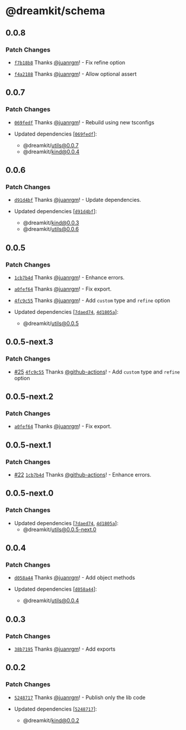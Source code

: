 # @dreamkit/schema

## 0.0.8

### Patch Changes

- [`f7b18b8`](https://github.com/swordev/dreamkit/commit/f7b18b83e32f59cc0823d9c31afb6f97f299b523) Thanks [@juanrgm](https://github.com/juanrgm)! - Fix refine option

- [`f4a2188`](https://github.com/swordev/dreamkit/commit/f4a2188556de3e64cf378943cc7660a96ca55583) Thanks [@juanrgm](https://github.com/juanrgm)! - Allow optional assert

## 0.0.7

### Patch Changes

- [`069fedf`](https://github.com/swordev/dreamkit/commit/069fedf9869aed1b257e1c207f5a041dcde2c0b9) Thanks [@juanrgm](https://github.com/juanrgm)! - Rebuild using new tsconfigs

- Updated dependencies [[`069fedf`](https://github.com/swordev/dreamkit/commit/069fedf9869aed1b257e1c207f5a041dcde2c0b9)]:
  - @dreamkit/utils@0.0.7
  - @dreamkit/kind@0.0.4

## 0.0.6

### Patch Changes

- [`d91d4bf`](https://github.com/swordev/dreamkit/commit/d91d4bf13150ac7cb49228cf9ab31983b96f5214) Thanks [@juanrgm](https://github.com/juanrgm)! - Update dependencies.

- Updated dependencies [[`d91d4bf`](https://github.com/swordev/dreamkit/commit/d91d4bf13150ac7cb49228cf9ab31983b96f5214)]:
  - @dreamkit/kind@0.0.3
  - @dreamkit/utils@0.0.6

## 0.0.5

### Patch Changes

- [`1cb7b4d`](https://github.com/swordev/dreamkit/commit/1cb7b4da8f66a0c961f9bd4186218c7edd780869) Thanks [@juanrgm](https://github.com/juanrgm)! - Enhance errors.

- [`a0fef64`](https://github.com/swordev/dreamkit/commit/a0fef64ce6c98e7859f5a26463e56f2289649825) Thanks [@juanrgm](https://github.com/juanrgm)! - Fix export.

- [`4fc9c55`](https://github.com/swordev/dreamkit/commit/4fc9c55b222650df04c9c644d208f7f11fed5dd9) Thanks [@juanrgm](https://github.com/juanrgm)! - Add `custom` type and `refine` option

- Updated dependencies [[`7daed74`](https://github.com/swordev/dreamkit/commit/7daed74d6c5f5518b749d054e0bb2a6fa7e3e6b6), [`4d1805a`](https://github.com/swordev/dreamkit/commit/4d1805a8d3bfd1f844e9c474a61fd71ac12a6c0a)]:
  - @dreamkit/utils@0.0.5

## 0.0.5-next.3

### Patch Changes

- [#25](https://github.com/swordev/dreamkit/pull/25) [`4fc9c55`](https://github.com/swordev/dreamkit/commit/4fc9c55b222650df04c9c644d208f7f11fed5dd9) Thanks [@github-actions](https://github.com/apps/github-actions)! - Add `custom` type and `refine` option

## 0.0.5-next.2

### Patch Changes

- [`a0fef64`](https://github.com/swordev/dreamkit/commit/a0fef64ce6c98e7859f5a26463e56f2289649825) Thanks [@juanrgm](https://github.com/juanrgm)! - Fix export.

## 0.0.5-next.1

### Patch Changes

- [#22](https://github.com/swordev/dreamkit/pull/22) [`1cb7b4d`](https://github.com/swordev/dreamkit/commit/1cb7b4da8f66a0c961f9bd4186218c7edd780869) Thanks [@github-actions](https://github.com/apps/github-actions)! - Enhance errors.

## 0.0.5-next.0

### Patch Changes

- Updated dependencies [[`7daed74`](https://github.com/swordev/dreamkit/commit/7daed74d6c5f5518b749d054e0bb2a6fa7e3e6b6), [`4d1805a`](https://github.com/swordev/dreamkit/commit/4d1805a8d3bfd1f844e9c474a61fd71ac12a6c0a)]:
  - @dreamkit/utils@0.0.5-next.0

## 0.0.4

### Patch Changes

- [`d058a44`](https://github.com/swordev/dreamkit/commit/d058a44f05200cb1eae3a707510bcb497203cb8d) Thanks [@juanrgm](https://github.com/juanrgm)! - Add object methods

- Updated dependencies [[`d058a44`](https://github.com/swordev/dreamkit/commit/d058a44f05200cb1eae3a707510bcb497203cb8d)]:
  - @dreamkit/utils@0.0.4

## 0.0.3

### Patch Changes

- [`38b7195`](https://github.com/swordev/dreamkit/commit/38b7195b9da5a2b4329576fc808dba9cd8219326) Thanks [@juanrgm](https://github.com/juanrgm)! - Add exports

## 0.0.2

### Patch Changes

- [`5248717`](https://github.com/swordev/dreamkit/commit/52487177cdbc7f90643bfcffa807f682cca84704) Thanks [@juanrgm](https://github.com/juanrgm)! - Publish only the lib code

- Updated dependencies [[`5248717`](https://github.com/swordev/dreamkit/commit/52487177cdbc7f90643bfcffa807f682cca84704)]:
  - @dreamkit/kind@0.0.2
